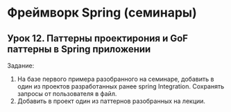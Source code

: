 # Фреймворк Spring (семинары)

## Урок 12. Паттерны проектирония и GoF паттерны в Spring приложении
Задание:
1) На базе первого примера разобранного на семинаре, добавить в один из проектов разработанных ранее spring Integration. Сохранять запросы от пользователя в файл.
2) Добавить в проект один из паттернов разобранных на лекции.